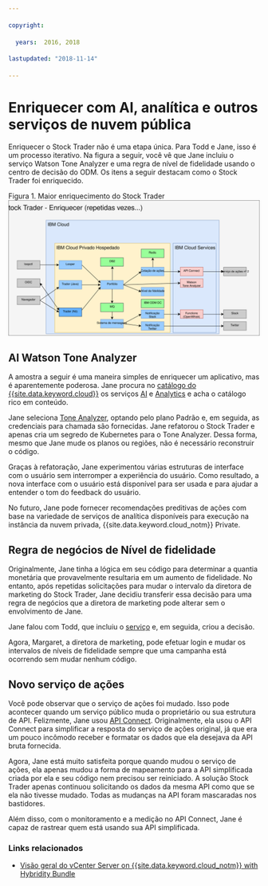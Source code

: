 ```yaml
---

copyright:

  years:  2016, 2018

lastupdated: "2018-11-14"

---
```


# Enriquecer com AI, analítica e outros serviços de nuvem pública

Enriquecer o Stock Trader não é uma etapa única. Para Todd e Jane, isso é um processo iterativo. Na figura a seguir, você vê que Jane incluiu o serviço Watson Tone Analyzer e uma regra de nível de fidelidade usando o centro de decisão do ODM. Os itens a seguir destacam como o Stock Trader foi enriquecido.

Figura 1. Maior enriquecimento do Stock Trader
![Resultados da iteração de enriquecimento do Stock Trader](vcscontent-enriched.svg)

## AI Watson Tone Analyzer

A amostra a seguir é uma maneira simples de enriquecer um aplicativo, mas é aparentemente poderosa. Jane procura no [catálogo do {{site.data.keyword.cloud}}](https://console.cloud.ibm.com/catalog/) os serviços [AI](https://console.cloud.ibm.com/catalog/?category=ai) e [Analytics](https://console.cloud.ibm.com/catalog/?category=analytics) e acha o catálogo rico em conteúdo.

Jane seleciona [Tone Analyzer](https://console.cloud.ibm.com/catalog/services/tone-analyzer), optando pelo plano Padrão e, em seguida, as credenciais para chamada são fornecidas.
Jane refatorou o Stock Trader e apenas cria um segredo de Kubernetes para o Tone Analyzer. Dessa forma, mesmo que Jane mude os planos ou regiões, não é necessário reconstruir o código.

Graças à refatoração, Jane experimentou várias estruturas de interface com o usuário sem interromper a experiência do usuário. Como resultado, a nova interface com o usuário está disponível para ser usada e para ajudar a entender o tom do feedback do usuário.

No futuro, Jane pode fornecer recomendações preditivas de ações com base na variedade de serviços de analítica disponíveis para execução na instância da nuvem privada, {{site.data.keyword.cloud_notm}} Private.

## Regra de negócios de Nível de fidelidade

Originalmente, Jane tinha a lógica em seu código para determinar a quantia monetária
que provavelmente resultaria em um aumento de fidelidade. No entanto, após repetidas solicitações para
mudar o intervalo da diretora de marketing do Stock Trader, Jane decidiu
transferir essa decisão para uma regra de negócios que a diretora de
marketing pode alterar sem o envolvimento de Jane.

Jane falou com Todd, que incluiu o
[serviço](https://console.cloud.ibm.com/catalog/services/decision-optimization) e, em seguida, criou a decisão.

Agora, Margaret, a diretora de marketing, pode efetuar login e mudar os intervalos de níveis de fidelidade sempre que uma campanha está ocorrendo sem mudar nenhum código.

## Novo serviço de ações

Você pode observar que o serviço de ações foi mudado.
Isso pode acontecer quando um serviço público muda o proprietário ou sua estrutura
de API. Felizmente, Jane usou [API
Connect](https://console.cloud.ibm.com/catalog/services/api-connect).
Originalmente, ela usou o API Connect para simplificar a resposta do
serviço de ações original, já que era um pouco incômodo receber e
formatar os dados que ela desejava da API bruta fornecida.

Agora, Jane está muito satisfeita porque quando mudou o serviço de ações, ela apenas mudou a forma de mapeamento para a API simplificada criada por ela
e seu código nem precisou ser reiniciado. A solução Stock Trader apenas
continuou solicitando os dados da mesma API como que se ela não tivesse mudado. Todas
as mudanças na API foram mascaradas nos bastidores.

Além disso, com o monitoramento e a medição no API Connect, Jane é capaz de
rastrear quem está usando sua API simplificada.

### Links relacionados

* [Visão geral do vCenter Server on {{site.data.keyword.cloud_notm}} with Hybridity Bundle](../vcs/vcs-hybridity-intro.html)
